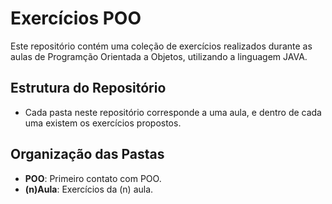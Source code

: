# Exercícios POO

Este repositório contém uma coleção de exercícios realizados durante as aulas de Programção Orientada a Objetos, utilizando a linguagem JAVA.

## Estrutura do Repositório

- Cada pasta neste repositório corresponde a uma aula, e dentro de cada uma existem os exercícios propostos.

## Organização das Pastas

- **POO**: Primeiro contato com POO.
- **(n)Aula**: Exercícios da (n) aula.
